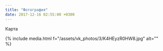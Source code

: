 ```yaml
---
title: "Фотография"
date: 2017-12-16 02:55:00 +0300
---
```



Карта

{% include media.html f="/assets/vk_photos/3/K4HEyzR0HW8.jpg" alt="" %}
